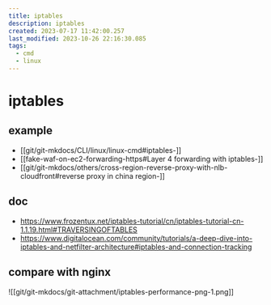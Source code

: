 ```yaml
---
title: iptables
description: iptables
created: 2023-07-17 11:42:00.257
last_modified: 2023-10-26 22:16:30.085
tags:
  - cmd
  - linux
---
```


# iptables

## example

- [[git/git-mkdocs/CLI/linux/linux-cmd#iptables-]]
- [[fake-waf-on-ec2-forwarding-https#Layer 4 forwarding with iptables-]]
- [[git/git-mkdocs/others/cross-region-reverse-proxy-with-nlb-cloudfront#reverse proxy in china region-]]


## doc

- https://www.frozentux.net/iptables-tutorial/cn/iptables-tutorial-cn-1.1.19.html#TRAVERSINGOFTABLES
- https://www.digitalocean.com/community/tutorials/a-deep-dive-into-iptables-and-netfilter-architecture#iptables-and-connection-tracking


## compare with nginx 

![[git/git-mkdocs/git-attachment/iptables-performance-png-1.png]]




